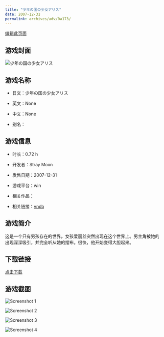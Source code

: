 ```yaml
---
title: "少年の国の少女アリス"
date: 2007-12-31
permalink: archives/adv/0a173/
---
```

[编辑此页面](https://github.com/ACG-3/ADV3-source/blob/main/source/_posts/%E5%B0%91%E5%B9%B4%E3%81%AE%E5%9B%BD%E3%81%AE%E5%B0%91%E5%A5%B3%E3%82%A2%E3%83%AA%E3%82%B9.md)

## 游戏封面

![少年の国の少女アリス](https://pan.timero.xyz/d/onedrive/img_lib_001/%E5%B0%91%E5%B9%B4%E3%81%AE%E5%9B%BD%E3%81%AE%E5%B0%91%E5%A5%B3%E3%82%A2%E3%83%AA%E3%82%B9_cover.avif)


## 游戏名称

- 日文：少年の国の少女アリス
- 英文：None
- 中文：None

- 别名：


## 游戏信息

- 时长：0.72 h
- 开发者：Stray Moon
- 发售日期：2007-12-31
- 游戏平台：win
- 相关作品：

- 相关链接：[vndb](https://vndb.org/v17067)


## 游戏简介

这是一个只有男孩存在的世界。女孩爱丽丝突然出现在这个世界上。男主角被她的出现深深吸引，并完全听从她的摆布。很快，他开始变得大胆起来。




## 下载链接

[点击下载](https://pan.timero.xyz/onedrive/adv_lib_001/%E5%B0%91%E5%B9%B4%E3%81%AE%E5%9B%BD%E3%81%AE%E5%B0%91%E5%A5%B3%E3%82%A2%E3%83%AA%E3%82%B9)


## 游戏截图


![Screenshot 1](https://pan.timero.xyz/d/onedrive/img_lib_001/%E5%B0%91%E5%B9%B4%E3%81%AE%E5%9B%BD%E3%81%AE%E5%B0%91%E5%A5%B3%E3%82%A2%E3%83%AA%E3%82%B9_Screenshot_1.avif)

![Screenshot 2](https://pan.timero.xyz/d/onedrive/img_lib_001/%E5%B0%91%E5%B9%B4%E3%81%AE%E5%9B%BD%E3%81%AE%E5%B0%91%E5%A5%B3%E3%82%A2%E3%83%AA%E3%82%B9_Screenshot_2.avif)

![Screenshot 3](https://pan.timero.xyz/d/onedrive/img_lib_001/%E5%B0%91%E5%B9%B4%E3%81%AE%E5%9B%BD%E3%81%AE%E5%B0%91%E5%A5%B3%E3%82%A2%E3%83%AA%E3%82%B9_Screenshot_3.avif)

![Screenshot 4](https://pan.timero.xyz/d/onedrive/img_lib_001/%E5%B0%91%E5%B9%B4%E3%81%AE%E5%9B%BD%E3%81%AE%E5%B0%91%E5%A5%B3%E3%82%A2%E3%83%AA%E3%82%B9_Screenshot_4.avif)

